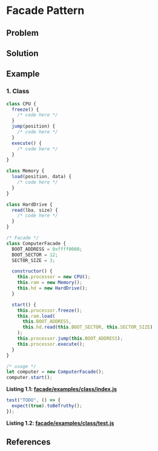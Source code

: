 # Facade Pattern
>

## Problem

## Solution

## Example

### 1. Class
```javascript
class CPU {
  freeze() {
    /* code here */
  }
  jump(position) {
    /* code here */
  }
  execute() {
    /* code here */
  }
}

class Memory {
  load(position, data) {
    /* code here */
  }
}

class HardDrive {
  read(lba, size) {
    /* code here */
  }
}

/* Facade */
class ComputerFacade {
  BOOT_ADDRESS = 0xffff0000;
  BOOT_SECTOR = 12;
  SECTOR_SIZE = 3;

  constructor() {
    this.processor = new CPU();
    this.ram = new Memory();
    this.hd = new HardDrive();
  }

  start() {
    this.processor.freeze();
    this.ram.load(
      this.BOOT_ADDRESS,
      this.hd.read(this.BOOT_SECTOR, this.SECTOR_SIZE)
    );
    this.processor.jump(this.BOOT_ADDRESS);
    this.processor.execute();
  }
}

/* usage */
let computer = new ComputerFacade();
computer.start();

```
__Listing 1.1: [facade/examples/class/index.js](https://github.com/patternsandbox/javascript/blob/main/patterns/facade/examples/class/index.js)__
```javascript
test("TODO", () => {
  expect(true).toBeTruthy();
});

```
__Listing 1.2: [facade/examples/class/test.js](https://github.com/patternsandbox/javascript/blob/main/patterns/facade/examples/class/test.js)__

## References

